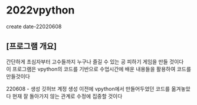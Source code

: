 # 2022vpython
create date-22020608  
##  [프로그램 개요]  
간단하게 초심자부터 고수들까지 누구나 즐길 수 있는 공 피하기 게임을 만들 것이다  
이 프로그램은 vpython의 코드를 기반으로 수업시간에 배운 내용들을 활용하여 코드를 만들것이다
  
220608 - 생성
깃허브 계정 생성 이전에 vpython에서 만들어두었던 코드를 옮겨놓았다
현재 잘 돌아가지 않는 관계로 수정에 집중할 것이다
